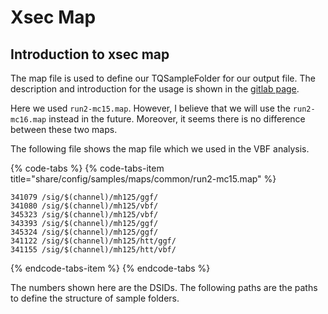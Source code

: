 # Xsec Map

## Introduction to xsec map

The map file is used to define our TQSampleFolder for our output file. The description and introduction for the usage is shown in the [gitlab page](https://gitlab.cern.ch/atlas-physics/higgs/hww/HWWAnalysisCode/tree/master/share/config/samples/maps/common). 

Here we used `run2-mc15.map`. However, I believe that we will use the `run2-mc16.map` instead in the future. Moreover, it seems there is no difference between these two maps. 

The following file shows the map file which we used in the VBF analysis.

{% code-tabs %}
{% code-tabs-item title="share/config/samples/maps/common/run2-mc15.map" %}
```text
341079 /sig/$(channel)/mh125/ggf/
341080 /sig/$(channel)/mh125/vbf/
345323 /sig/$(channel)/mh125/vbf/
343393 /sig/$(channel)/mh125/ggf/
345324 /sig/$(channel)/mh125/ggf/
341122 /sig/$(channel)/mh125/htt/ggf/
341155 /sig/$(channel)/mh125/htt/vbf/
```
{% endcode-tabs-item %}
{% endcode-tabs %}

The numbers shown here are the DSIDs. The following paths are the paths to define the structure of sample folders.

